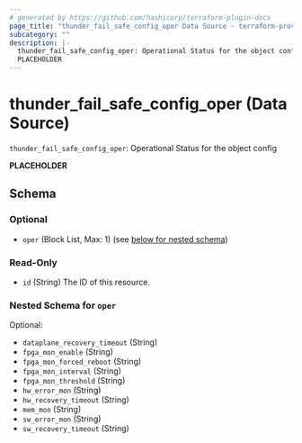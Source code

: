 ```yaml
---
# generated by https://github.com/hashicorp/terraform-plugin-docs
page_title: "thunder_fail_safe_config_oper Data Source - terraform-provider-thunder"
subcategory: ""
description: |-
  thunder_fail_safe_config_oper: Operational Status for the object config
  PLACEHOLDER
---
```


# thunder_fail_safe_config_oper (Data Source)

`thunder_fail_safe_config_oper`: Operational Status for the object config

__PLACEHOLDER__



<!-- schema generated by tfplugindocs -->
## Schema

### Optional

- `oper` (Block List, Max: 1) (see [below for nested schema](#nestedblock--oper))

### Read-Only

- `id` (String) The ID of this resource.

<a id="nestedblock--oper"></a>
### Nested Schema for `oper`

Optional:

- `dataplane_recovery_timeout` (String)
- `fpga_mon_enable` (String)
- `fpga_mon_forced_reboot` (String)
- `fpga_mon_interval` (String)
- `fpga_mon_threshold` (String)
- `hw_error_mon` (String)
- `hw_recovery_timeout` (String)
- `mem_mon` (String)
- `sw_error_mon` (String)
- `sw_recovery_timeout` (String)


